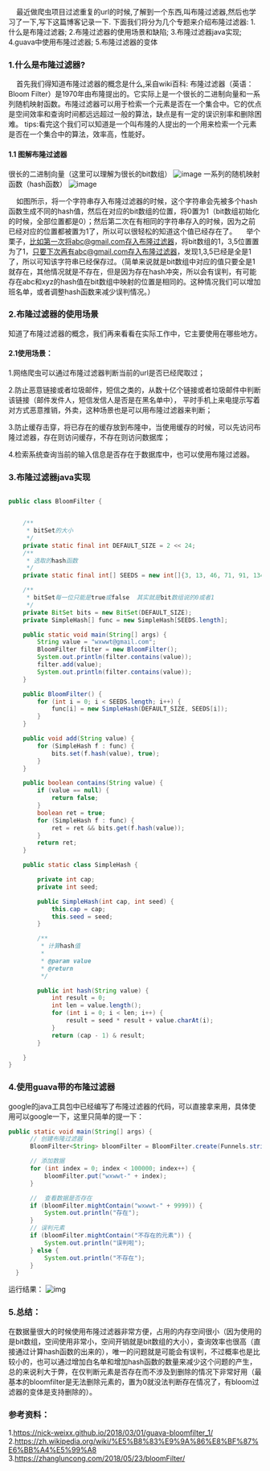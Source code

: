 
&nbsp;&nbsp;&nbsp;&nbsp;最近做爬虫项目过滤重复的url的时候,了解到一个东西,叫布隆过滤器,然后也学习了一下,写下这篇博客记录一下.
下面我们将分为几个专题来介绍布隆过滤器:
1.什么是布隆过滤器;
2.布隆过滤器的使用场景和缺陷;
3.布隆过滤器java实现;
4.guava中使用布隆过滤器;
5.布隆过滤器的变体

### 1.什么是布隆过滤器?
&nbsp;&nbsp;&nbsp;&nbsp;首先我们得知道布隆过滤器的概念是什么,采自wiki百科:
布隆过滤器（英语：Bloom Filter）是1970年由布隆提出的。它实际上是一个很长的二进制向量和一系列随机映射函数。布隆过滤器可以用于检索一个元素是否在一个集合中。它的优点是空间效率和查询时间都远远超过一般的算法，缺点是有一定的误识别率和删除困难。
tips:看完这个我们可以知道是一个叫布隆的人提出的一个用来检索一个元素是否在一个集合中的算法，效率高，性能好。

#### 1.1 图解布隆过滤器

很长的二进制向量（这里可以理解为很长的bit数组）
![image](https://user-gold-cdn.xitu.io/2019/5/19/16acf3c3684d2eac?w=984&h=189&f=png&s=8558)
一系列的随机映射函数（hash函数）
![image](https://user-gold-cdn.xitu.io/2019/5/19/16acf3c3681e884b?w=962&h=533&f=png&s=46385)

&nbsp;&nbsp;&nbsp;&nbsp;如图所示，将一个字符串存入布隆过滤器的时候，这个字符串会先被多个hash函数生成不同的hash值，然后在对应的bit数组的位置，将0置为1（bit数组初始化的时候，全部位置都是0）；然后第二次在有相同的字符串存入的时候，因为之前已经对应的位置都被置为1了，所以可以很轻松的知道这个值已经存在了。
&nbsp;&nbsp;&nbsp;&nbsp;举个栗子，比如第一次将abc@gmail.com存入布隆过滤器，将bit数组的1，3,5位置置为了1，只要下次再有abc@gmail.com存入布隆过滤器，发现1,3,5已经是全是1了，所以可知该字符串已经保存过。（简单来说就是bit数组中对应的值只要全是1就存在，其他情况就是不存在，但是因为存在hash冲突，所以会有误判，有可能存在abc和xyz的hash值在bit数组中映射的位置是相同的。这种情况我们可以增加班名单，或者调整hash函数来减少误判情况。）

### 2.布隆过滤器的使用场景
知道了布隆过滤器的概念，我们再来看看在实际工作中，它主要使用在哪些地方。

#### 2.1使用场景：

1.网络爬虫可以通过布隆过滤器判断当前的url是否已经爬取过；

2.防止恶意链接或者垃圾邮件，短信之类的，从数十亿个链接或者垃圾邮件中判断该链接（邮件发件人，短信发信人是否是在黑名单中），
平时手机上来电提示写着对方式恶意推销，外卖，这种场景也是可以用布隆过滤器来判断；

3.防止缓存击穿，将已存在的缓存放到布隆中，当使用缓存的时候，可以先访问布隆过滤器，存在则访问缓存，不存在则访问数据库；

4.检索系统查询当前的输入信息是否存在于数据库中，也可以使用布隆过滤器。

### 3.布隆过滤器java实现

```java

public class BloomFilter {


    /**
     * bitSet的大小
     */
    private static final int DEFAULT_SIZE = 2 << 24;
    /**
     * 选取的hash函数
     */
    private static final int[] SEEDS = new int[]{3, 13, 46, 71, 91, 134};

    /**
     * bitSet每一位只能是true或false  其实就是bit数组说的0或者1
     */
    private BitSet bits = new BitSet(DEFAULT_SIZE);
    private SimpleHash[] func = new SimpleHash[SEEDS.length];

    public static void main(String[] args) {
        String value = "wxwwt@gmail.com";
        BloomFilter filter = new BloomFilter();
        System.out.println(filter.contains(value));
        filter.add(value);
        System.out.println(filter.contains(value));
    }

    public BloomFilter() {
        for (int i = 0; i < SEEDS.length; i++) {
            func[i] = new SimpleHash(DEFAULT_SIZE, SEEDS[i]);
        }
    }

    public void add(String value) {
        for (SimpleHash f : func) {
            bits.set(f.hash(value), true);
        }
    }

    public boolean contains(String value) {
        if (value == null) {
            return false;
        }
        boolean ret = true;
        for (SimpleHash f : func) {
            ret = ret && bits.get(f.hash(value));
        }
        return ret;
    }

    public static class SimpleHash {

        private int cap;
        private int seed;

        public SimpleHash(int cap, int seed) {
            this.cap = cap;
            this.seed = seed;
        }

        /**
         * 计算hash值
         *
         * @param value
         * @return
         */

        public int hash(String value) {
            int result = 0;
            int len = value.length();
            for (int i = 0; i < len; i++) {
                result = seed * result + value.charAt(i);
            }
            return (cap - 1) & result;
        }

    }
}
```

### 4.使用guava带的布隆过滤器

google的java工具包中已经编写了布隆过滤器的代码，可以直接拿来用，具体使用可以google一下，这里只简单的提一下：
```java
public static void main(String[] args) {
      // 创建布隆过滤器
      BloomFilter<String> bloomFilter = BloomFilter.create(Funnels.stringFunnel(Charsets.UTF_8), 1000);

      // 添加数据
      for (int index = 0; index < 100000; index++) {
          bloomFilter.put("wxwwt-" + index);
      }

      //  查看数据是否存在
      if (bloomFilter.mightContain("wxwwt-" + 9999)) {
          System.out.println("存在");
      }
      // 误判元素
      if (bloomFilter.mightContain("不存在的元素")) {
          System.out.println("误判啦");
      } else {
          System.out.println("不存在");
      }
  }
```
运行结果：
![img](https://user-gold-cdn.xitu.io/2019/5/19/16acf3c366f86972?w=855&h=113&f=png&s=10006)



### 5.总结：
在数据量很大的时候使用布隆过滤器非常方便，占用的内存空间很小（因为使用的是bit数组，空间使用非常小，空间开销就是bit数组的大小），查询效率也很高（直接通过计算hash函数的出来的），唯一的问题就是可能会有误判，不过概率也是比较小的，也可以通过增加白名单和增加hash函数的数量来减少这个问题的产生，总的来说利大于弊，在仅判断元素是否存在而不涉及到删除的情况下非常好用（最基本的bloomfilter是无法删除元素的，置为0就没法判断存在情况了，有bloom过滤器的变体是支持删除的）。
### 参考资料：
1.https://nick-weixx.github.io/2018/03/01/guava-bloomfilter_1/
2.https://zh.wikipedia.org/wiki/%E5%B8%83%E9%9A%86%E8%BF%87%E6%BB%A4%E5%99%A8
3.https://zhangluncong.com/2018/05/23/bloomFilter/
